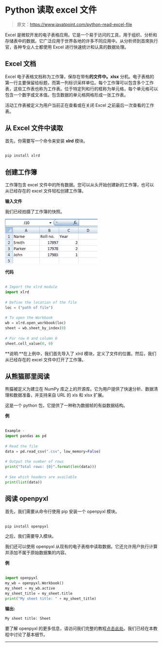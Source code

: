 # Python 读取 excel 文件

> 原文：<https://www.javatpoint.com/python-read-excel-file>

Excel 是微软开发的电子表格应用。它是一个易于访问的工具，用于组织、分析和存储表中的数据。它广泛应用于世界各地的许多不同应用中。从分析师到首席执行官，各种专业人士都使用 Excel 进行快速统计和认真的数据处理。

## Excel 文档

Excel 电子表格文档称为工作簿，保存在带有**的文件中。xlsx** 分机。电子表格的第一行主要保留给标题，而第一列标识采样单位。每个工作簿可以包含多个工作表，这些工作表也称为工作表。位于特定列和行的框称为单元格，每个单元格可以包含一个数字或文本值。包含数据的单元格网格形成一张工作表。

活动工作表被定义为用户当前正在查看或在关闭 Excel 之前最后一次查看的工作表。

## 从 Excel 文件中读取

首先，你需要写一个命令来安装 **xlrd** 模块。

```py

pip install xlrd  

```

## 创建工作簿

工作簿包含 excel 文件中的所有数据。您可以从头开始创建新的工作簿，也可以从已经存在的 excel 文件轻松创建工作簿。

**输入文件**

我们已经拍摄了工作簿的快照。

![Python Read Excel File](img/ee573cf6c88593de27922bf5f6c7ad7a.png)

**代码**

```py

# Import the xlrd module    
import xlrd   

# Define the location of the file   
loc = ("path of file")   

# To open the Workbook   
wb = xlrd.open_workbook(loc)   
sheet = wb.sheet_by_index(0)   

# For row 0 and column 0   
sheet.cell_value(0, 0)

```

**说明:**在上例中，我们首先导入了 xlrd 模块，定义了文件的位置。然后，我们从已经存在的 excel 文件中打开了工作簿。

## 从熊猫那里阅读

熊猫被定义为建立在 NumPy 库之上的开源库。它为用户提供了快速分析、数据清理和数据准备，并支持来自 URL 的 xls 和 xlsx 扩展。

这是一个 python 包，它提供了一种称为数据帧的有益数据结构。

**例**

```py

Example - 
import pandas as pd  

# Read the file  
data = pd.read_csv(".csv", low_memory=False)  

# Output the number of rows  
print("Total rows: {0}".format(len(data)))  

# See which headers are available  
print(list(data))  

```

## 阅读 openpyxl

首先，我们需要从命令行使用 pip 安装一个 openpyxl 模块。

```py

pip install openpyxl  

```

之后，我们需要导入模块。

我们还可以使用 openpyxl 从现有的电子表格中读取数据。它还允许用户执行计算并添加不属于原始数据集的内容。

**例**

```py

import openpyxl  
my_wb = openpyxl.Workbook()  
my_sheet = my_wb.active  
my_sheet_title = my_sheet.title  
print("My sheet title: " + my_sheet_title)  

```

**输出:**

```py
My sheet title: Sheet

```

要了解 openpyxl 的更多信息，请访问我们完整的教程[点击此处](https://www.javatpoint.com/python-openpyxl)。我们已经在本教程中讨论了基本细节。

* * *